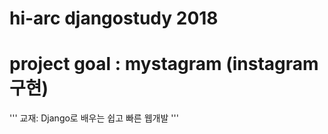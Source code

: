 # hi-arc djangostudy 2018
# project goal : mystagram (instagram구현)

'''
교재: Django로 배우는 쉽고 빠른 웹개발
'''
